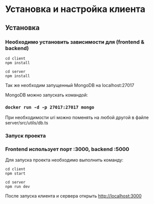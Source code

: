 # Установка и настройка клиента

## Установка

### Необходимо установить зависимости для (frontend & backend)

```
cd client
npm install

cd server
npm install
```

Так же необходим запущенный MongoDB на localhost:27017

MongoDB можно запускать командой:
### `docker run -d -p 27017:27017 mongo`

При необходимости uri можно поменять на любой другой в файле server/src/utils/db.ts

### Запуск проекта

### Frontend использует порт :3000,  backend :5000

Для запуска проекта необходимо выполнить команду:

```
cd client
npm start

cd server
npm run dev
```

После запуска клиента и сервера открыть [http://localhost:3000](http://localhost:3000) 
